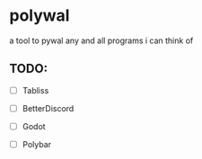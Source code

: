 # polywal

a tool to pywal any and all programs i can think of





## TODO:

- [ ] Tabliss

- [ ] BetterDiscord

- [ ] Godot

- [ ] Polybar

